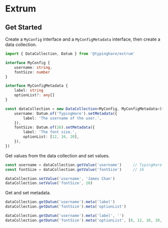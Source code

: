 # Extrum

## Get Started

Create a `MyConfig` interface and a `MyConfigMetadata` interface, then create a data collection.

```ts
import { DataCollection, Datum } from '@typinghare/extrum'

interface MyConfig {
    username: string,
    fontSize: number
}

interface MyConfigMetadata {
    label: string
    optionList?: any[]
}

const dataCollection = new DataCollection<MyConfig, MyConfigMetadata>({
    username: Datum.of('TypingHare').setMetadata({
        label: 'The username of the user.',
    }),
    fontSize: Datum.of(16).setMetadata({
        label: 'The font size.',
        optionList: [12, 16, 20],
    }),
})
```

Get values from the data collection and set values.

```ts
const username = dataCollection.getValue('username')     // TypingHare 
const fontSize = dataCollection.getValue('fontSize')     // 16

dataCollection.setValue('username', 'James Chan')
dataCollection.setValue('fontSize', 20)
```

Get and set metadata.

```ts
dataCollection.getDatum('username').meta('label')
dataCollection.getDatum('fontSize').meta('optionList')

dataCollection.getDatum('username').meta('label', '')
dataCollection.getDatum('fontSize').meta('optionList', [8, 12, 16, 20, 24])
```
